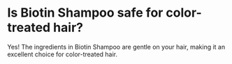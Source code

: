 # Is Biotin Shampoo safe for color-treated hair?

Yes! The ingredients in Biotin Shampoo are gentle on your hair, making it an excellent choice for color-treated hair.